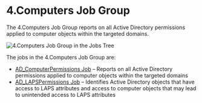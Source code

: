 # 4.Computers Job Group

The 4.Computers Job Group reports on all Active Directory permissions applied to computer objects
within the targeted domains.

![4.Computers Job Group in the Jobs Tree](/img/product_docs/accessanalyzer/11.6/admin/hostmanagement/jobstree.webp)

The jobs in the 4.Computers Job Group are:

- [AD_ComputerPermissions Job](/docs/accessanalyzer/11.6/solutions/activedirectorypermissionsanalyzer/computers/ad_computerpermissions.md)
  – Reports on all Active Directory permissions applied to computer objects within the targeted
  domains
- [AD_LAPSPermissions Job](/docs/accessanalyzer/11.6/solutions/activedirectorypermissionsanalyzer/computers/ad_lapspermissions.md)
  – Identifies Active Directory objects that have access to LAPS attributes and access to computer
  objects that may lead to unintended access to LAPS attributes
